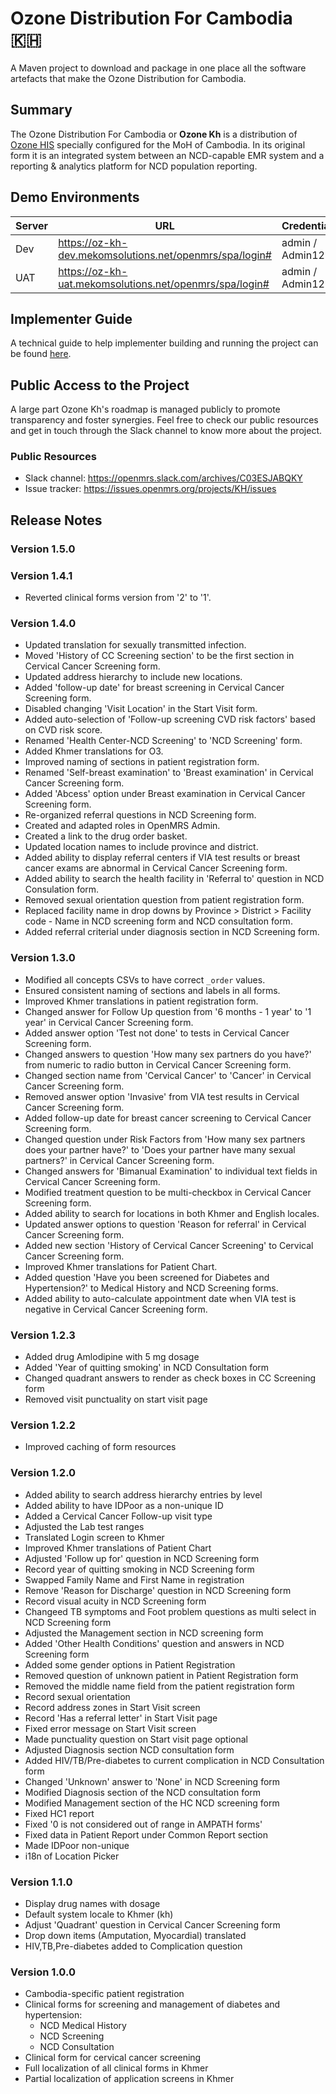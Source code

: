 # Ozone Distribution For Cambodia 🇰🇭

A Maven project to download and package in one place all the software artefacts that make the Ozone Distribution for Cambodia.

## Summary

The Ozone Distribution For Cambodia or **Ozone Kh** is a distribution of [Ozone HIS](https://www.ozone-his.com) specially configured for the MoH of Cambodia. In its original form it is an integrated system between an NCD-capable EMR system and a reporting & analytics platform for NCD population reporting.

## Demo Environments

| Server   | URL                                                          | Credentials      |
|----------|--------------------------------------------------------------|------------------|
| Dev      | https://oz-kh-dev.mekomsolutions.net/openmrs/spa/login#      | admin / Admin123 |
| UAT      | https://oz-kh-uat.mekomsolutions.net/openmrs/spa/login# | admin / Admin123   |

## Implementer Guide

A technical guide to help implementer building and running the project can be found [here](readme/impl-guide.md).

## Public Access to the Project

A large part Ozone Kh's roadmap is managed publicly to promote transparency and foster synergies. Feel free to check our public resources and get in touch through the Slack channel to know more about the project.

### Public Resources

* Slack channel: https://openmrs.slack.com/archives/C03ESJABQKY
* Issue tracker: https://issues.openmrs.org/projects/KH/issues

## Release Notes

### Version 1.5.0

### Version 1.4.1
* Reverted clinical forms version from '2' to '1'.

### Version 1.4.0
* Updated translation for sexually transmitted infection.
* Moved 'History of CC Screening section' to be the first section in Cervical Cancer Screening form.
* Updated address hierarchy to include new locations.
* Added 'follow-up date' for breast screening in Cervical Cancer Screening form.
* Disabled changing 'Visit Location' in the Start Visit form.
* Added auto-selection of 'Follow-up screening CVD risk factors' based on CVD risk score.
* Renamed 'Health Center-NCD Screening' to 'NCD Screening' form.
* Added Khmer translations for O3.
* Improved naming of sections in patient registration form.
* Renamed 'Self-breast examination' to 'Breast examination' in Cervical Cancer Screening form.
* Added 'Abcess' option under Breast examination in Cervical Cancer Screening form.
* Re-organized referral questions in NCD Screening form.
* Created and adapted roles in OpenMRS Admin.
* Created a link to the drug order basket.
* Updated location names to include province and district.
* Added ability to display referral centers if VIA test results or breast cancer exams are abnormal in Cervical Cancer Screening form.
* Added ability to search the health facility in 'Referral to' question in NCD Consulation form.
* Removed sexual orientation question from patient registration form.
* Replaced facility name in drop downs by Province > District > Facility code - Name in NCD screening form and NCD consultation form.
* Added referral criterial under diagnosis section in NCD Screening form.

### Version 1.3.0
* Modified all concepts CSVs to have correct `_order` values.
* Ensured consistent naming of sections and labels in all forms.
* Improved Khmer translations in patient registration form.
* Changed answer for Follow Up question from '6 months - 1 year' to '1 year' in Cervical Cancer Screening form.
* Added answer option 'Test not done' to tests in Cervical Cancer Screening form.
* Changed answers to question 'How many sex partners do you have?' from numeric to radio button in Cervical Cancer Screening form.
* Changed section name from 'Cervical Cancer' to 'Cancer' in Cervical Cancer Screening form.
* Removed answer option 'Invasive' from VIA test results in Cervical Cancer Screening form.
* Added follow-up date for breast cancer screening to Cervical Cancer Screening form.
* Changed question under Risk Factors from 'How many sex partners does your partner have?' to 'Does your partner have many sexual partners?' in Cervical Cancer Screening form.
* Changed answers for 'Bimanual Examination' to individual text fields in Cervical Cancer Screening form.
* Modified treatment question to be multi-checkbox in Cervical Cancer Screening form.
* Added ability to search for locations in both Khmer and English locales.
* Updated answer options to question 'Reason for referral' in Cervical Cancer Screening form.
* Added new section 'History of Cervical Cancer Screening' to Cervical Cancer Screening form.
* Improved Khmer translations for Patient Chart.
* Added question 'Have you been screened for Diabetes and Hypertension?' to Medical History and NCD Screening forms.
* Added ability to auto-calculate appointment date when VIA test is negative in Cervical Cancer Screening form.

### Version 1.2.3
* Added drug Amlodipine with 5 mg dosage
* Added 'Year of quitting smoking' in NCD Consultation form
* Changed quadrant answers to render as check boxes in CC Screening form
* Removed visit punctuality on start visit page

### Version 1.2.2
* Improved caching of form resources

### Version 1.2.0
* Added ability to search address hierarchy entries by level
* Added ability to have IDPoor as a non-unique ID
* Added a Cervical Cancer Follow-up visit type
* Adjusted the Lab test ranges
* Translated Login screen to Khmer
* Improved Khmer translations of Patient Chart
* Adjusted 'Follow up for' question in NCD Screening form
* Record year of quitting smoking in NCD Screening form
* Swapped Family Name and First Name in registration
* Remove 'Reason for Discharge' question in NCD Screening form
* Record visual acuity in NCD Screening form
* Changeed TB symptoms and Foot problem questions as multi select in NCD Screening form
* Adjusted the Management section in NCD screening form
* Added 'Other Health Conditions' question and answers in NCD Screening form
* Added some gender options in Patient Registration
* Removed question of unknown patient in Patient Registration form
* Removed the middle name field from the patient registration form
* Record sexual orientation
* Record address zones in Start Visit screen
* Record 'Has a referral letter' in Start Visit page
* Fixed error message on Start Visit screen
* Made punctuality question on Start visit page optional
* Adjusted Diagnosis section NCD consultation form
* Added HIV/TB/Pre-diabetes to current complication in NCD Consultation form
* Changed 'Unknown' answer to 'None' in NCD Screening form
* Modified Diagnosis section of the NCD consultation form 
* Modified Management section of the HC NCD screening form
* Fixed HC1 report
* Fixed '0 is not considered out of range in AMPATH forms'
* Fixed data in Patient Report under Common Report section
* Made IDPoor non-unique
* i18n of Location Picker

### Version 1.1.0

* Display drug names with dosage
* Default system locale to Khmer (kh)
* Adjust 'Quadrant' question in Cervical Cancer Screening form
* Drop down items (Amputation, Myocardial) translated
* HIV,TB,Pre-diabetes added to Complication question

### Version 1.0.0
* Cambodia-specific patient registration
* Clinical forms for screening and management of diabetes and hypertension:
  * NCD Medical History
  * NCD Screening
  * NCD Consultation
* Clinical form for cervical cancer screening
* Full localization of all clinical forms in Khmer
* Partial localization of application screens in Khmer
